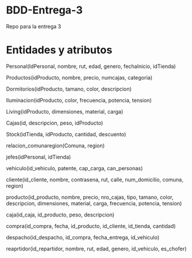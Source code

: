 # BDD-Entrega-3
Repo para la entrega 3

# Entidades y atributos

Personal(IdPersonal, nombre, rut, edad, genero, fechaInicio, idTienda)

Productos(idProducto, nombre, precio, numcajas, categoria)

Dormitorios(idProducto, tamano, color, descripcion)

Iluminacion(idProducto, color, frecuencia, potencia, tension)

Living(idProducto, dimensiones, material, carga)

Cajas(id, descripcion, peso, idProducto)

Stock(idTienda, idProducto, cantidad, descuento)

relacion_comunaregion(Comuna, region)

jefes(idPersonal, idTienda)

vehiculo(id_vehiculo, patente, cap_carga, can_personas)

cliente(id_cliente, nombre, contrasena, rut, calle, num_domicilio, comuna, region)

producto(id_producto, nombre, precio, nro_cajas, tipo, tamano, color, descripcion, dimensiones, material, carga, frecuencia, potencia, tension)

caja(id_caja, id_producto, peso, descripcion)

compra(id_compra, fecha, id_producto, id_cliente, id_tienda, cantidad)

despacho(id_despacho, id_compra, fecha_entrega, id_vehiculo)

reaprtidor(id_repartidor, nombre, rut, edad, genero, id_vehiculo, es_chofer)

